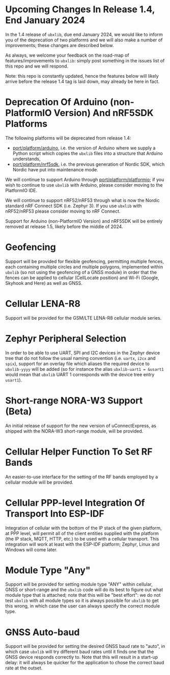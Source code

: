 # Upcoming Changes In Release 1.4, End January 2024
In the 1.4 release of `ubxlib`, due end January 2024, we would like to inform you of the deprecation of two platforms and we will also make a number of improvements; these changes are described below.

As always, we welcome your feedback on the road-map of features/improvements to `ubxlib`: simply post something in the issues list of this repo and we will respond.

Note: this repo is constantly updated, hence the features below will likely arrive before the release 1.4 tag is laid down, may already be here in fact.

# Deprecation Of Arduino (non-PlatformIO Version) And nRF5SDK Platforms
The following platforms will be deprecated from release 1.4:

- [port/platform/arduino](/port/platform/arduino), i.e. the version of Arduino where we supply a Python script which copies the `ubxlib` files into a structure that Arduino understands,
- [port/platform/nrf5sdk](/port/platform/nrf5sdk), i.e. the previous generation of Nordic SDK, which Nordic have put into maintenance mode.

We will continue to support Arduino through [port/platform/platformio](/port/platform/platformio); if you wish to continue to use `ubxlib` with Arduino, please consider moving to the PlatformIO IDE.

We will continue to support nRF52/nRF53 through what is now the Nordic standard nRF Connect SDK (i.e. Zephyr 3). If you use `ubxlib` with nRF52/nRF53 please consider moving to nRF Connect.

Support for Arduino (non-PlatformIO Version) and nRF5SDK will be entirely removed at release 1.5, likely before the middle of 2024.

# Geofencing
Support will be provided for flexible geofencing, permitting multiple fences, each containing multiple circles and multiple polygons, implemented within `ubxlib` (so not using the geofencing of a GNSS module) in order that the fences can be applied to cellular (CellLocate position) and Wi-Fi (Google, Skyhook and Here) as well as GNSS.

# Cellular LENA-R8
Support will be provided for the GSM/LTE LENA-R8 cellular module series.

# Zephyr Peripheral Selection
In order to be able to use UART, SPI and I2C devices in the Zephyr device tree that do not follow the usual naming convention (i.e. `uartx`, `i2cx` and `spix`), support for an overlay file which aliases the required device to `ubxlib-yyyy` will be added (so for instance the alias `ubxlib-uart1 = &usart1` would mean that `ubxlib` UART 1 corresponds with the device tree entry `usart1`).

# Short-range NORA-W3 Support (Beta)
An initial release of support for the new version of uConnectExpress, as shipped with the NORA-W3 short-range module, will be provided.

# Cellular Helper Function To Set RF Bands
An easier-to-use interface for the setting of the RF bands employed by a cellular module will be provided.

# Cellular PPP-level Integration Of Transport Into ESP-IDF
Integration of cellular with the bottom of the IP stack of the given platform, at PPP level, will permit all of the client entities supplied with the platform (the IP stack, MQTT, HTTP, etc.) to be used with a cellular transport.  This integration will work at least with the ESP-IDF platform; Zephyr, Linux and Windows will come later.

# Module Type "Any"
Support will be provided for setting module type "ANY" within cellular, GNSS or short-range and the `ubxlib` code will do its best to figure out what module type that is attached; note that this will be "best effort": we do not test `ubxlib` with all module types so it is always possible for `ubxlib` to get this wrong, in which case the user can always specify the correct module type. 

# GNSS Auto-baud
Support will be provided for setting the desired GNSS baud rate to "auto", in which case `ubxlib` will try different baud rates until it finds one that the GNSS device responds correctly to.  Note that this will result in a start-up delay: it will always be quicker for the application to chose the correct baud rate at the outset. 